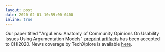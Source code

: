 ```yaml
---
layout: post
date: 2020-02-01 10:59:00-0400
inline: true
---
```


Our paper titled "ArguLens: Anatomy of Community Opinions On Usability Issues Using Argumentation Models" [preprint](https://arxiv.org/pdf/2001.06067.pdf) [artifacts](https://github.com/HCDLab/ArguLens) has been accepted to CHI2020. News coverage by TechXplore is available [here](https://techxplore.com/news/2020-01-argulens-framework-usability-related-feedback.html).
